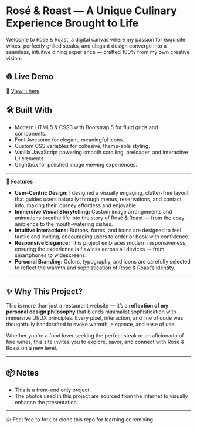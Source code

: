 
# Rosé & Roast — A Unique Culinary Experience Brought to Life

Welcome to Rosé & Roast, a digital canvas where my passion for exquisite wines, perfectly grilled steaks, and elegant design converge into a seamless, intuitive dining experience — crafted 100% from my own creative vision.

## 🌐 Live Demo
🔗 [View it here](https://rachel-thu.github.io/Bootstrap-Web-Project/)


## 🛠️ Built With

- Modern HTML5 & CSS3 with Bootstrap 5 for fluid grids and components.  
- Font Awesome for elegant, meaningful icons.  
- Custom CSS variables for cohesive, theme-able styling.  
- Vanilla JavaScript powering smooth scrolling, preloader, and interactive UI elements.  
- Glightbox for polished image viewing experiences.

---

📌 **Features**
- **User-Centric Design:** I designed a visually engaging, clutter-free layout that guides users naturally through menus, reservations, and contact info, making their journey effortless and enjoyable.  
- **Immersive Visual Storytelling:** Custom image arrangements and animations breathe life into the story of Rosé & Roast — from the cozy ambience to the mouth-watering dishes.  
- **Intuitive Interactions:** Buttons, forms, and icons are designed to feel tactile and inviting, encouraging users to order or book with confidence.  
- **Responsive Elegance:** This project embraces modern responsiveness, ensuring the experience is flawless across all devices — from smartphones to widescreens.  
- **Personal Branding:** Colors, typography, and icons are carefully selected to reflect the warmth and sophistication of Rosé & Roast’s identity.

---

## ✨ Why This Project?

This is more than just a restaurant website — it’s a **reflection of my personal design philosophy** that blends minimalist sophistication with immersive UI/UX principles. Every pixel, interaction, and line of code was thoughtfully handcrafted to evoke warmth, elegance, and ease of use.

Whether you're a food lover seeking the perfect steak or an aficionado of fine wines, this site invites you to explore, savor, and connect with Rosé & Roast on a new level.

---

## 📦 Notes

- This is a front-end only project.
- The photos used in this project are sourced from the internet to visually enhance the presentation.

---

👍 Feel free to fork or clone this repo for learning or remixing.
